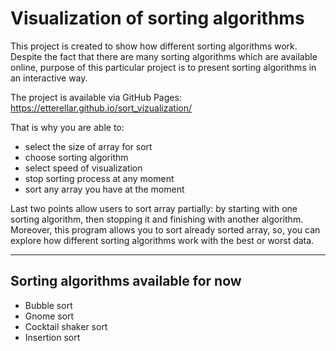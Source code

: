 # Visualization of sorting algorithms
This project is created to show how different sorting algorithms work. Despite the fact that there are many sorting algorithms which are available online, purpose of this particular project is to present sorting algorithms in an  interactive way. 

The project is available via GitHub Pages: https://etterellar.github.io/sort_vizualization/

That is why you are able to:
 - select the size of array for sort
 - choose sorting algorithm
 - select speed of visualization
 - stop sorting process at any moment 
 - sort any array you have at the moment

Last two points allow users to sort array partially: by starting with one sorting algorithm, then stopping it and finishing with another algorithm. Moreover, this program allows you to sort already sorted array, so, you can explore how different sorting algorithms work with the best or worst data.

---
## Sorting algorithms available for now
 - Bubble sort
 - Gnome sort
 - Cocktail shaker sort
 - Insertion sort

